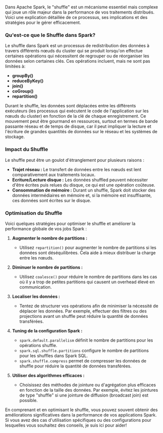 Dans Apache Spark, le "shuffle" est un mécanisme essentiel mais complexe qui joue un rôle majeur dans la performance de vos traitements distribués. Voici une explication détaillée de ce processus, ses implications et des stratégies pour le gérer efficacement.

### Qu'est-ce que le Shuffle dans Spark?

Le shuffle dans Spark est un processus de redistribution des données à travers différents nœuds du cluster qui se produit lorsqu'on effectue certaines opérations qui nécessitent de regrouper ou de réorganiser les données selon certaines clés. Ces opérations incluent, mais ne sont pas limitées à:

- **groupBy()**
- **reduceByKey()**
- **join()**
- **coGroup()**
- **repartition()**

Durant le shuffle, les données sont déplacées entre les différents exécuteurs (les processus qui exécutent le code de l'application sur les nœuds du cluster) en fonction de la clé de chaque enregistrement. Ce mouvement peut être gourmand en ressources, surtout en termes de bande passante réseau et de temps de disque, car il peut impliquer la lecture et l'écriture de grandes quantités de données sur le réseau et les systèmes de stockage.

### Impact du Shuffle

Le shuffle peut être un goulot d'étranglement pour plusieurs raisons :

- **Trajet réseau :** Le transfert de données entre les nœuds est lent comparativement aux traitements locaux.
- **Ecriture/Lecture disque :** Les données shuffled peuvent nécessiter d'être écrites puis relues du disque, ce qui est une opération coûteuse.
- **Consommation de mémoire :** Durant un shuffle, Spark doit stocker des données intermédiaires en mémoire et, si la mémoire est insuffisante, ces données sont écrites sur le disque.

### Optimisation du Shuffle

Voici quelques stratégies pour optimiser le shuffle et améliorer la performance globale de vos jobs Spark :

1. **Augmenter le nombre de partitions :**
   - Utilisez `repartition()` pour augmenter le nombre de partitions si les données sont déséquilibrées. Cela aide à mieux distribuer la charge entre les nœuds.

2. **Diminuer le nombre de partitions :**
   - Utilisez `coalesce()` pour réduire le nombre de partitions dans les cas où il y a trop de petites partitions qui causent un overhead élevé en communication.

3. **Localiser les données :**
   - Tentez de structurer vos opérations afin de minimiser la nécessité de déplacer les données. Par exemple, effectuer des filtres ou des projections avant un shuffle peut réduire la quantité de données transférées.

4. **Tuning de la configuration Spark :**
   - `spark.default.parallelism` définit le nombre de partitions pour les opérations shuffle.
   - `spark.sql.shuffle.partitions` configure le nombre de partitions pour les shuffles dans Spark SQL.
   - `spark.shuffle.compress` permet de compresser les données de shuffle pour réduire la quantité de données transférées.

5. **Utiliser des algorithmes efficaces :**
   - Choisissez des méthodes de jointure ou d'agrégation plus efficaces en fonction de la taille des données. Par exemple, évitez les jointures de type "shuffle" si une jointure de diffusion (broadcast join) est possible.

En comprenant et en optimisant le shuffle, vous pouvez souvent obtenir des améliorations significatives dans la performance de vos applications Spark. Si vous avez des cas d'utilisation spécifiques ou des configurations pour lesquelles vous souhaitez des conseils, je suis ici pour aider!